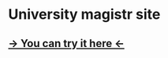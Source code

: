 # University magistr site

## [-> You can try it here <-](https://artem8086.github.io/UniverMagSite/dist/index.html)